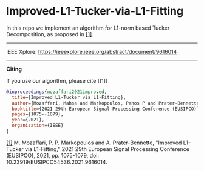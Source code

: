 # Improved-L1-Tucker-via-L1-Fitting
In this repo we implement an algorithm for L1-norm based Tucker Decomposition, as proposed in [[1]](https://doi.org/10.23919/EUSIPCO54536.2021.9616014).


---
IEEE Xplore: https://ieeexplore.ieee.org/abstract/document/9616014


---
**Citing**

If you use our algorithm, please cite [[1]]

```bibtex
@inproceedings{mozaffari2021improved,
  title={Improved L1-Tucker via L1-Fitting},
  author={Mozaffari, Mahsa and Markopoulos, Panos P and Prater-Bennette, Ashley},
  booktitle={2021 29th European Signal Processing Conference (EUSIPCO)},
  pages={1075--1079},
  year={2021},
  organization={IEEE}
}
```
[[1]](https://doi.org/10.23919/EUSIPCO54536.2021.9616014) M. Mozaffari, P. P. Markopoulos and A. Prater-Bennette, "Improved L1-Tucker via L1-Fitting," 2021 29th European Signal Processing Conference (EUSIPCO), 2021, pp. 1075-1079, doi: 10.23919/EUSIPCO54536.2021.9616014.